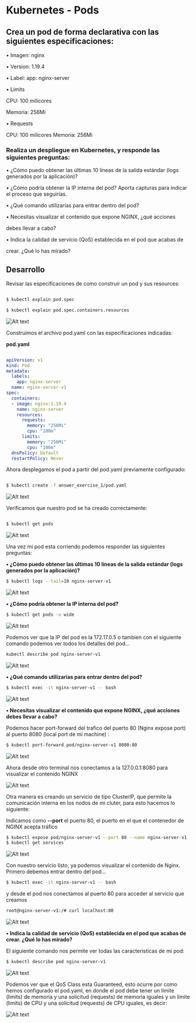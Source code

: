 # Kubernetes - Pods 
## Crea un pod de forma declarativa con las siguientes especificaciones:

• Imagen: nginx

• Version: 1.19.4

• Label: app: nginx-server

• Limits

CPU: 100 milicores

Memoria: 256Mi

• Requests

CPU: 100 milicores Memoria: 256Mi

### Realiza un despliegue en Kubernetes, y responde las siguientes preguntas:

• ¿Cómo puedo obtener las últimas 10 líneas de la salida estándar (logs generados por la aplicación)?

• ¿Cómo podría obtener la IP interna del pod? Aporta capturas para indicar el proceso que seguirías.

• ¿Qué comando utilizarías para entrar dentro del pod?

• Necesitas visualizar el contenido que expone NGINX, ¿qué acciones

debes llevar a cabo?

• Indica la calidad de servicio (QoS) establecida en el pod que acabas de

crear. ¿Qué lo has mirado?

## Desarrollo

  

Revisar las especificaciones de como construir un pod y sus resources:

```sh

$ kubectl explain pod.spec

$ kubectl explain pod.spec.containers.resources

```

![Alt text](https://github.com/marbellacovino/kube-exercises/blob/main/hw-02/images/kube1.0.png  "Pod Specs")

  

Construimos el archivo pod.yaml con las especificaciones indicadas:

  
**pod.yaml**

```yaml

apiVersion: v1
kind: Pod
metadata:
  labels:
    app: nginx-server
  name: nginx-server-v1
spec:
  containers:
  - image: nginx:1.19.4
    name: nginx-server
    resources:
      requests:
        memory: "256Mi"
        cpu: "100m"
      limits:
        memory: "256Mi"
        cpu: "100m"
  dnsPolicy: Default
  restartPolicy: Never

```

Ahora desplegamos el pod a partir del pod.yaml previamente configurado:

```sh

$ kubectl create -f answer_exercise_1/pod.yaml

```

![Alt text](https://github.com/marbellacovino/kube-exercises/blob/main/hw-02/images/kube1.1.png  "Created Pod")

  

Verificamos que nuestro pod se ha creado correctamente:

```sh

$ kubectl get pods

```

![Alt text](https://github.com/marbellacovino/kube-exercises/blob/main/hw-02/images/kube1.1.png  "Running Pod")

Una vez mi pod esta corriendo podemos responder las siguientes preguntas:

**• ¿Cómo puedo obtener las últimas 10 líneas de la salida estándar (logs generados por la aplicación)?**
```sh
$ kubectl logs --tail=10 nginx-server-v1
```
![Alt text](https://github.com/marbellacovino/kube-exercises/blob/main/hw-02/images/kube1.3.png  "Logs")

**• ¿Cómo podría obtener la IP interna del pod?**
```sh
$ kubectl get pods -o wide
```
![Alt text](https://github.com/marbellacovino/kube-exercises/blob/main/hw-02/images/kube1.4.png  "Pod Ip")

Podemos ver que la IP del pod es la 172.17.0.5
o tambien con el siguiente comando podemos ver todos los detalles del pod...
```sh
kubectl describe pod nginx-server-v1
```
![Alt text](https://github.com/marbellacovino/kube-exercises/blob/main/hw-02/images/kube1.5.png  "Pod Describe")

**• ¿Qué comando utilizarías para entrar dentro del pod?**
```sh
$ kubectl exec -it nginx-server-v1 -- bash
```
![Alt text](https://github.com/marbellacovino/kube-exercises/blob/main/hw-02/images/kube1.6.png  "Pod Bash")

**• Necesitas visualizar el contenido que expone NGINX, ¿qué acciones debes llevar a cabo?**

Podemos hacer port-forward del trafico del puerto 80 (Nginx expose port) al puerto 8080 (local port de mi machine) :
```sh
$ kubectl port-forward pod/nginx-server-v1 8080:80
```
![Alt text](https://github.com/marbellacovino/kube-exercises/blob/main/hw-02/images/kube1.8.png  "Port Forward")

Ahora desde otro terminal nos conectamos a la 127.0.0.1:8080 para visualizar el contenido NGINX

![Alt text](https://github.com/marbellacovino/kube-exercises/blob/main/hw-02/images/kube1.9.png  "Port Forward")

Otra manera es creando un servicio de tipo ClusterIP, que permite la comunicación interna en los nodos de mi cluter, para esto hacemos lo siguiente:

Indicamos como **--port** el puerto 80, el puerto en el que el contenedor de NGINX acepta tráfico 
```sh
$ kubectl expose pod/nginx-server-v1 --port 80 --name nginx-server-v1
$ kubectl get services
```

![Alt text](https://github.com/marbellacovino/kube-exercises/blob/main/hw-02/images/kube1.12.png  "ClusterIP")

Con nuestro servicio listo, ya podemos visualizar el contenido de Nginx. Primero debemos entrar dentro del pod...
```sh
$ kubectl exec -it nginx-server-v1 -- bash
```
y desde el pod nos conectamos al puerto 80 para acceder al servicio que creamos
```sh
root@nginx-server-v1:/# curl localhost:80
```
![Alt text](https://github.com/marbellacovino/kube-exercises/blob/main/hw-02/images/kube1.13.png  "NGINX")

**• Indica la calidad de servicio (QoS) establecida en el pod que acabas de crear. ¿Qué lo has mirado?**

El siguiente comando nos permite ver todas las caracteristicas de mi pod:
```sh
$ kubectl describe pod nginx-server-v1
```
![Alt text](https://github.com/marbellacovino/kube-exercises/blob/main/hw-02/images/kube1.7.png  "Pod QoS")

Podemos ver que el QoS Class esta Guaranteed, esto ocurre por como hemos configurado el pod.yaml, en donde el pod debe tener un límite (limits) de memoria y una solicitud (requests) de memoria iguales y un límite (limits) de CPU y una solicitud (requests) de CPU iguales, es decir:

![Alt text](https://github.com/marbellacovino/kube-exercises/blob/main/hw-02/images/kube.1.11.png  "pod resources yaml")
